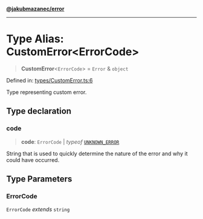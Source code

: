 [**@jakubmazanec/error**](../README.md)

---

# Type Alias: CustomError\<ErrorCode\>

> **CustomError**\<`ErrorCode`\> = `Error` & `object`

Defined in:
[types/CustomError.ts:6](https://github.com/jakubmazanec/tools/blob/dccfe8e5cee218e88ff4db59e4bf460975897c58/packages/error/source/types/CustomError.ts#L6)

Type representing custom error.

## Type declaration

### code

> **code**: `ErrorCode` \| _typeof_ [`UNKNOWN_ERROR`](../variables/UNKNOWN_ERROR.md)

String that is used to quickly determine the nature of the error and why it could have occurred.

## Type Parameters

### ErrorCode

`ErrorCode` _extends_ `string`
